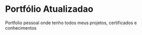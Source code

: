 # Portfólio Atualizadao
Portfolio pessoal onde tenho todos meus projetos, certificados e conhecimentos 
